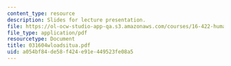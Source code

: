 ```yaml
---
content_type: resource
description: Slides for lecture presentation.
file: https://ol-ocw-studio-app-qa.s3.amazonaws.com/courses/16-422-human-supervisory-control-of-automated-systems-spring-2004/a054bf84de58f424e91e449523fe08a5_031604wloadsitua.pdf
file_type: application/pdf
resourcetype: Document
title: 031604wloadsitua.pdf
uid: a054bf84-de58-f424-e91e-449523fe08a5
---
```

